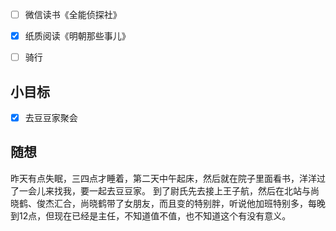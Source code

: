 - [ ] 微信读书《全能侦探社》
- [x] 纸质阅读《明朝那些事儿》
- [ ] 骑行


## 小目标
- [x] 去豆豆家聚会

## 随想
昨天有点失眠，三四点才睡着，第二天中午起床，然后就在院子里面看书，洋洋过了一会儿来找我，要一起去豆豆家。
到了尉氏先去接上王子航，然后在北站与尚晓鹤、俊杰汇合，尚晓鹤带了女朋友，而且变的特别胖，听说他加班特别多，每晚到12点，但现在已经是主任，不知道值不值，也不知道这个有没有意义。